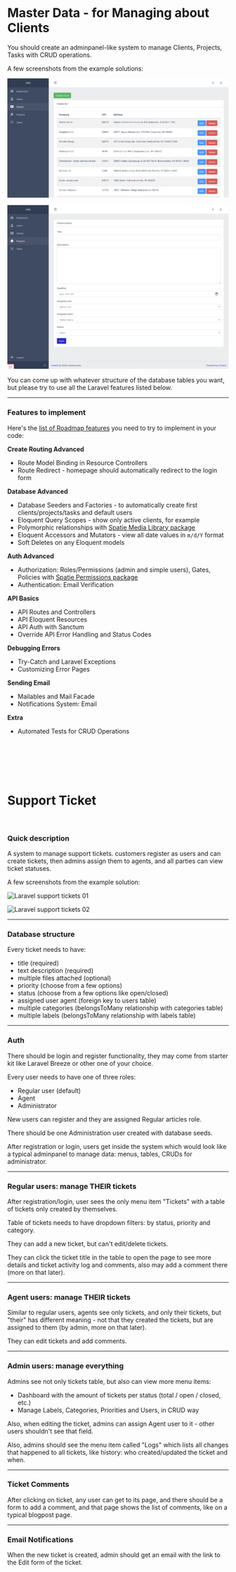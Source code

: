 <h1>Master Data - for Managing about Clients</h1>

<p>You should create an adminpanel-like system to manage Clients, Projects, Tasks with CRUD operations.</p>

<p>A few screenshots from the example solutions:</p>

<p><img alt="CRM Demo 1" src="https://github.com/skputra-aol/Php-Laravel/blob/master/Data-Master-App/img/129160013-d5c895d3-92aa-4a32-9a62-d09807f623f9.png?raw=true" /></p>

<p><img alt="CRM Demo 2" src="https://github.com/skputra-aol/Php-Laravel/blob/master/Data-Master-App/img/129160023-8095c1b5-d6ce-4813-b708-af1b16605160.png?raw=true" /></p>

<p>You can come up with whatever structure of the database tables you want, but please try to use all the Laravel features listed below.</p>

<hr />
<h3>Features to implement</h3>

<p>Here&#39;s the <a href="https://laraveldaily.com/roadmap-learning-path">list of Roadmap features</a> you need to try to implement in your code:</p>

<p><strong>Create Routing Advanced</strong></p>

<ul>
	<li>Route Model Binding in Resource Controllers</li>
	<li>Route Redirect - homepage should automatically redirect to the login form</li>
</ul>

<p><strong>Database Advanced</strong></p>

<ul>
	<li>Database Seeders and Factories - to automatically create first clients/projects/tasks and default users</li>
	<li>Eloquent Query Scopes - show only active clients, for example</li>
	<li>Polymorphic relationships with <a href="https://github.com/spatie/laravel-medialibrary">Spatie Media Library package</a></li>
	<li>Eloquent Accessors and Mutators - view all date values in <code>m/d/Y</code> format</li>
	<li>Soft Deletes on any Eloquent models</li>
</ul>

<p><strong>Auth Advanced</strong></p>

<ul>
	<li>Authorization: Roles/Permissions (admin and simple users), Gates, Policies with <a href="https://github.com/spatie/laravel-permission">Spatie Permissions package</a></li>
	<li>Authentication: Email Verification</li>
</ul>

<p><strong>API Basics</strong></p>

<ul>
	<li>API Routes and Controllers</li>
	<li>API Eloquent Resources</li>
	<li>API Auth with Sanctum</li>
	<li>Override API Error Handling and Status Codes</li>
</ul>

<p><strong>Debugging Errors</strong></p>

<ul>
	<li>Try-Catch and Laravel Exceptions</li>
	<li>Customizing Error Pages</li>
</ul>

<p><strong>Sending Email</strong></p>

<ul>
	<li>Mailables and Mail Facade</li>
	<li>Notifications System: Email</li>
</ul>

<p><strong>Extra</strong></p>

<ul>
	<li>Automated Tests for CRUD Operations</li>
</ul>

<p>&nbsp;</p>

<p>&nbsp;</p>

<p>&nbsp;</p>

<h1>Support Ticket</h1>

<p>&nbsp;</p>

<h3>Quick description</h3>

<p>A system to manage support tickets. customers register as users and can create tickets, then admins assign them to agents, and all parties can view ticket statuses.</p>

<p>A few screenshots from the example solution:</p>

<p><img alt="Laravel support tickets 01" src="https://laraveldaily.com/uploads/2022/11/laravel-support-tickets-01.png" /></p>

<p><img alt="Laravel support tickets 02" src="https://laraveldaily.com/uploads/2022/11/laravel-support-tickets-02.png" /></p>

<hr />
<h3>Database structure</h3>

<p>Every ticket needs to have:</p>

<ul>
	<li>title (required)</li>
	<li>text description (required)</li>
	<li>multiple files attached (optional)</li>
	<li>priority (choose from a few options)</li>
	<li>status (choose from a few options like open/closed)</li>
	<li>assigned user agent (foreign key to users table)</li>
	<li>multiple categories (belongsToMany relationship with categories table)</li>
	<li>multiple labels (belongsToMany relationship with labels table)</li>
</ul>

<hr />
<h3>Auth</h3>

<p>There should be login and register functionality, they may come from starter kit like Laravel Breeze or other one of your choice.</p>

<p>Every user needs to have one of three roles:</p>

<ul>
	<li>Regular user (default)</li>
	<li>Agent</li>
	<li>Administrator</li>
</ul>

<p>New users can register and they are assigned Regular articles role.</p>

<p>There should be one Administration user created with database seeds.</p>

<p>After registration or login, users get inside the system which would look like a typical adminpanel to manage data: menus, tables, CRUDs for administrator.</p>

<hr />
<h3>Regular users: manage THEIR tickets</h3>

<p>After registration/login, user sees the only menu item &quot;Tickets&quot; with a table of tickets only created by themselves.</p>

<p>Table of tickets needs to have dropdown filters: by status, priority and category.</p>

<p>They can add a new ticket, but can&#39;t edit/delete tickets.</p>

<p>They can click the ticket title in the table to open the page to see more details and ticket activity log and comments, also may add a comment there (more on that later).</p>

<hr />
<h3>Agent users: manage THEIR tickets</h3>

<p>Similar to regular users, agents see only tickets, and only their tickets, but &quot;their&quot; has different meaning - not that they created the tickets, but are assigned to them (by admin, more on that later).</p>

<p>They can edit tickets and add comments.</p>

<hr />
<h3>Admin users: manage everything</h3>

<p>Admins see not only tickets table, but also can view more menu items:</p>

<ul>
	<li>Dashboard with the amount of tickets per status (total / open / closed, etc.)</li>
	<li>Manage Labels, Categories, Priorities and Users, in CRUD way</li>
</ul>

<p>Also, when editing the ticket, admins can assign Agent user to it - other users shouldn&#39;t see that field.</p>

<p>Also, admins should see the menu item called &quot;Logs&quot; which lists all changes that happened to all tickets, like history: who created/updated the ticket and when.</p>

<hr />
<h3>Ticket Comments</h3>

<p>After clicking on ticket, any user can get to its page, and there should be a form to add a comment, and that page shows the list of comments, like on a typical blogpost page.</p>

<hr />
<h3>Email Notifications</h3>

<p>When the new ticket is created, admin should get an email with the link to the Edit form of the ticket.</p>

<p>&nbsp;</p>

<p>&nbsp;</p>
